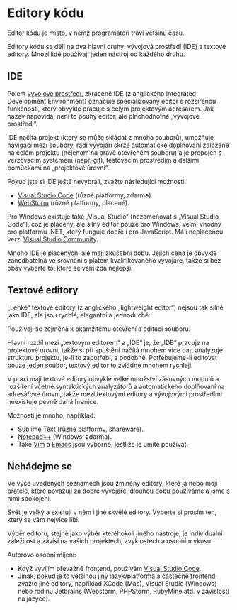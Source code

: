 # Editory kódu

Editor kódu je místo, v němž programátoři tráví většinu času.

Editory kódu se dělí na dva hlavní druhy: vývojová prostředí (IDE) a textové editory. Mnozí lidé používají jeden nástroj od každého druhu.

## IDE

Pojem [vývojové prostředí](https://cs.wikipedia.org/wiki/Vývojové_prostředí), zkráceně IDE (z anglického Integrated Development Environment) označuje  specializovaný editor s rozšířenou funkčností, který obvykle pracuje s celým projektovým adresářem. Jak název napovídá, není to pouhý editor, ale plnohodnotné „vývojové prostředí“.

IDE načítá projekt (který se může skládat z mnoha souborů), umožňuje navigaci mezi soubory, radí vývojáři skrze automatické doplňování založené na celém projektu (nejenom na právě otevřeném souboru) a je propojen s verzovacím systémem (např. [git](https://git-scm.com/)), testovacím prostředím a dalšími pomůckami na „projektové úrovni“.

Pokud jste si IDE ještě nevybrali, zvažte následující možnosti:

- [Visual Studio Code](https://code.visualstudio.com/) (různé platformy, zdarma).
- [WebStorm](https://www.jetbrains.com/webstorm/) (různé platformy, placené).

Pro Windows existuje také „Visual Studio“ (nezaměňovat s „Visual Studio Code“), což je placený, ale silný editor pouze pro Windows, velmi vhodný pro platformu .NET, který funguje dobře i pro JavaScript. Má i neplacenou verzi [Visual Studio Community](https://www.visualstudio.com/vs/community/).

Mnoho IDE je placených, ale mají zkušební dobu. Jejich cena je obvykle zanedbatelná ve srovnání s platem kvalifikovaného vývojáře, takže si bez obav vyberte to, které se vám zdá nejlepší.

## Textové editory

„Lehké“ textové editory (z anglického „lightweight editor“) nejsou tak silné jako IDE, ale jsou rychlé, elegantní a jednoduché.

Používají se zejména k okamžitému otevření a editaci souboru.

Hlavní rozdíl mezi „textovým editorem“ a „IDE“ je, že „IDE“ pracuje na projektové úrovni, takže si při spuštění načítá mnohem více dat, analyzuje strukturu projektu, je-li to zapotřebí, a podobně. Potřebujeme-li editovat pouze jeden soubor, textový editor to zvládne mnohem rychleji.

V praxi mají textové editory obvykle velké množství zásuvných modulů a rozšíření včetně syntaktických analyzátorů a automatického doplňování na adresářové úrovni, takže mezi textovými editory a vývojovými prostředími neexistuje pevně daná hranice.

Možností je mnoho, například:

- [Sublime Text](http://www.sublimetext.com) (různé platformy, shareware).
- [Notepad++](https://notepad-plus-plus.org/) (Windows, zdarma).
- Také [Vim](http://www.vim.org/) a [Emacs](https://www.gnu.org/software/emacs/) jsou výborné, jestliže je umíte používat.

## Nehádejme se

Ve výše uvedených seznamech jsou zmíněny editory, které já nebo moji přátelé, které považuji za dobré vývojáře, dlouhou dobu používáme a jsme s nimi spokojeni.

Svět je velký a existují v něm i jiné skvělé editory. Vyberte si prosím ten, který se vám nejvíce líbí.

Výběr editoru, stejně jako výběr kteréhokoli jiného nástroje, je individuální záležitost a závisí na vašich projektech, zvyklostech a osobním vkusu.

Autorovo osobní míjení:

- Když vyvíjím převážně frontend, používám [Visual Studio Code](https://code.visualstudio.com/).
- Jinak, pokud je to většinou jiný jazyk/platforma a částečně frontend, zvažte jiné editory, například XCode (Mac), Visual Studio (Windows) nebo rodinu Jetbrains (Webstorm, PHPStorm, RubyMine atd. v závislosti na jazyce).
